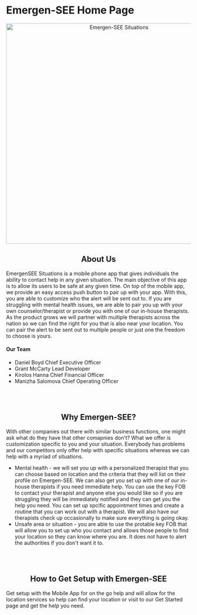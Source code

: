<h1>Emergen-SEE Home Page</h1>

<p align="center">
<img src="https://github.com/Emergen-SEE/Emergen-SEE-Situations/blob/master/EmergenSEE%20Situations%20(Version%202).png"
alt="Emergen-SEE Situations"
width="600" /></p>

<h2 align="center">About Us</h2>
<p>EmergenSEE Situations is a mobile phone app that gives individuals the ability to contact help in any given situation. The main objective of this app is to allow its users to be safe at any given time. On top of the mobile app, we provide an easy access push button to pair up with your app. With this, you are able to customize who the alert will be sent out to. If you are struggling with mental health issues, we are able to pair you up with your own counselor/therapist or provide you with one of our in-house therapists. As the product grows we will partner with multiple therapists across the nation so we can find the right for you that is also near your location. You can pair the alert to be sent out to multiple people or just one the freedom to choose is yours.</p>

<h4>Our Team</h4>
<ul>
  <li>Daniel Boyd Chief Executive Officer</li>
  <li>Grant McCarty Lead Developer</li>
  <li>Kirolos Hanna Chief Financial Officer</li>
  <li>Manizha Salomova Chief Operating Officer</li>
</ul>

<br><br>
<h2 align="center">Why Emergen-SEE?</h2>
<p>With other companies out there with similar business functions, one might ask what do they have that other comapnies don't? What we offer is customization specific to you and your situation. Everybody has problems and our competitors only offer help with specific situations whereas we can help with a myriad of situations.</p> 
  <ul>
    <li>Mental health - we will set you up with a personalized therapist that you can choose based on location and the criteria that          they will list on their profile on Emergen-SEE. We can also get you set up with one of our in-house therapists if you need              immediate help. You can use the key FOB to contact your therapist and anyone else you would like so if you are struggling they 
     will be immediately notified and they can get you the help you need. You can set up spcific appointment times and create a routine      that you can work out with a therapist. We will also have our therapists check up occasionally to make sure everything is                going okay.</li> 
    <li>Unsafe area or situation - you are able to use the protable key FOB that will allow you to set up who you contact and                allows those people to find your location so they can know where you are. It does not have to alert the authorities if you don't        want it to.</li> 
  </ul>

<br><br>
<h2 align="center">How to Get Setup with Emergen-SEE</h2>
<p>Get setup with the Mobile App for on the go help and will allow for the location services so help can find your location or visit to our Get Started page and get the help you need.</p>
